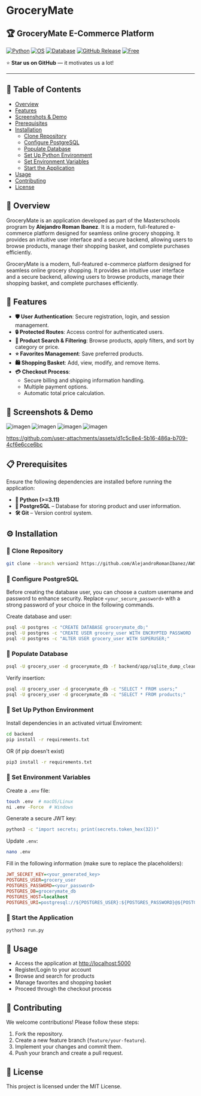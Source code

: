 # GroceryMate

## 🏆 GroceryMate E-Commerce Platform

[![Python](https://img.shields.io/badge/Language-Python%2C%20JavaScript-blue)](https://www.python.org/)
[![OS](https://img.shields.io/badge/OS-Linux%2C%20Windows%2C%20macOS-green)](https://www.kernel.org/)
[![Database](https://img.shields.io/badge/Database-PostgreSQL-336791)](https://www.postgresql.org/)
[![GitHub Release](https://img.shields.io/github/v/release/AlejandroRomanIbanez/AWS_grocery)](https://github.com/AlejandroRomanIbanez/AWS_grocery/releases/tag/v2.0.0)
[![Free](https://img.shields.io/badge/Free_for_Non_Commercial_Use-brightgreen)](#-license)

⭐ **Star us on GitHub** — it motivates us a lot!

---

## 📌 Table of Contents

- [Overview](#-overview)
- [Features](#-features)
- [Screenshots & Demo](#-screenshots--demo)
- [Prerequisites](#-prerequisites)
- [Installation](#-installation)
  - [Clone Repository](#-clone-repository)
  - [Configure PostgreSQL](#-configure-postgresql)
  - [Populate Database](#-populate-database)
  - [Set Up Python Environment](#-set-up-python-environment)
  - [Set Environment Variables](#-set-environment-variables)
  - [Start the Application](#-start-the-application)
- [Usage](#-usage)
- [Contributing](#-contributing)
- [License](#-license)

## 🚀 Overview

GroceryMate is an application developed as part of the Masterschools program by **Alejandro Roman Ibanez**. It is a modern, full-featured e-commerce platform designed for seamless online grocery shopping. It provides an intuitive user interface and a secure backend, allowing users to browse products, manage their shopping basket, and complete purchases efficiently.

GroceryMate is a modern, full-featured e-commerce platform designed for seamless online grocery shopping. It provides an intuitive user interface and a secure backend, allowing users to browse products, manage their shopping basket, and complete purchases efficiently.

## 🛒 Features

- **🛡️ User Authentication**: Secure registration, login, and session management.
- **🔒 Protected Routes**: Access control for authenticated users.
- **🔎 Product Search & Filtering**: Browse products, apply filters, and sort by category or price.
- **⭐ Favorites Management**: Save preferred products.
- **🛍️ Shopping Basket**: Add, view, modify, and remove items.
- **💳 Checkout Process**:
  - Secure billing and shipping information handling.
  - Multiple payment options.
  - Automatic total price calculation.

## 📸 Screenshots & Demo

![imagen](https://github.com/user-attachments/assets/ea039195-67a2-4bf2-9613-2ee1e666231a)
![imagen](https://github.com/user-attachments/assets/a87e5c50-5a9e-45b8-ad16-2dbff41acd00)
![imagen](https://github.com/user-attachments/assets/589aae62-67ef-4496-bd3b-772cd32ca386)
![imagen](https://github.com/user-attachments/assets/2772b85e-81f7-446a-9296-4fdc2b652cb7)

https://github.com/user-attachments/assets/d1c5c8e4-5b16-486a-b709-4cf6e6cce6bc

## 📋 Prerequisites

Ensure the following dependencies are installed before running the application:

- **🐍 Python (>=3.11)**
- **🐘 PostgreSQL** – Database for storing product and user information.
- **🛠️ Git** – Version control system.

## ⚙️ Installation

### 🔹 Clone Repository

```sh
git clone --branch version2 https://github.com/AlejandroRomanIbanez/AWS_grocery.git && cd AWS_grocery
```

### 🔹 Configure PostgreSQL

Before creating the database user, you can choose a custom username and password to enhance security. Replace `<your_secure_password>` with a strong password of your choice in the following commands.

Create database and user:

```sh
psql -U postgres -c "CREATE DATABASE grocerymate_db;"
psql -U postgres -c "CREATE USER grocery_user WITH ENCRYPTED PASSWORD '<your_secure_password>';"  # Replace <your_secure_password> with a strong password of your choice
psql -U postgres -c "ALTER USER grocery_user WITH SUPERUSER;"
```

### 🔹 Populate Database

```sh
psql -U grocery_user -d grocerymate_db -f backend/app/sqlite_dump_clean.sql
```

Verify insertion:

```sh
psql -U grocery_user -d grocerymate_db -c "SELECT * FROM users;"
psql -U grocery_user -d grocerymate_db -c "SELECT * FROM products;"
```

### 🔹 Set Up Python Environment


Install dependencies in an activated virtual Enviroment:

```sh
cd backend
pip install -r requirements.txt
```
OR (if pip doesn't exist)
```sh
pip3 install -r requirements.txt
```

### 🔹 Set Environment Variables

Create a `.env` file:

```sh
touch .env  # macOS/Linux
ni .env -Force  # Windows
```

Generate a secure JWT key:

```sh
python3 -c "import secrets; print(secrets.token_hex(32))"
```

Update `.env`:

```sh
nano .env
```

Fill in the following information (make sure to replace the placeholders):

```ini
JWT_SECRET_KEY=<your_generated_key>
POSTGRES_USER=grocery_user
POSTGRES_PASSWORD=<your_password>
POSTGRES_DB=grocerymate_db
POSTGRES_HOST=localhost
POSTGRES_URI=postgresql://${POSTGRES_USER}:${POSTGRES_PASSWORD}@${POSTGRES_HOST}:5432/${POSTGRES_DB}
```

### 🔹 Start the Application

```sh
python3 run.py
```

## 📖 Usage

- Access the application at [http://localhost:5000](http://localhost:5000)
- Register/Login to your account
- Browse and search for products
- Manage favorites and shopping basket
- Proceed through the checkout process

## 🤝 Contributing

We welcome contributions! Please follow these steps:

1. Fork the repository.
2. Create a new feature branch (`feature/your-feature`).
3. Implement your changes and commit them.
4. Push your branch and create a pull request.

## 📜 License

This project is licensed under the MIT License.




